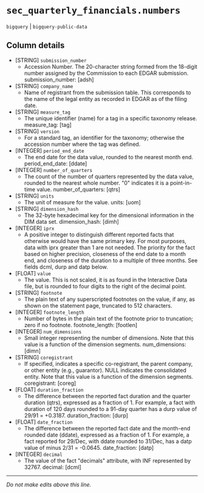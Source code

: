 # `sec_quarterly_financials.numbers`
`bigquery` | `bigquery-public-data`

## Column details
* [STRING]    `submission_number`
  - Accession Number. The 20-character string formed from the 18-digit number assigned by the Commission to each EDGAR submission. submission_number: [adsh]
* [STRING]    `company_name`
  - Name of registrant from the submission table. This corresponds to the name of the legal entity as recorded in EDGAR as of the filing date.
* [STRING]    `measure_tag`
  - The unique identifier (name) for a tag in a specific taxonomy release. measure_tag: [tag]
* [STRING]    `version`
  - For a standard tag, an identifier for the taxonomy; otherwise the accession number where the tag was defined.
* [INTEGER]   `period_end_date`
  - The end date for the data value, rounded to the nearest month end. period_end_date: [ddate]
* [INTEGER]   `number_of_quarters`
  - The count of the number of quarters represented by the data value, rounded to the nearest whole number. \"0\" indicates it is a point-in-time value. number_of_quarters: [qtrs]
* [STRING]    `units`
  - The unit of measure for the value. units: [uom]
* [STRING]    `dimension_hash`
  - The 32-byte hexadecimal key for the dimensional information in the DIM data set. dimension_hash: [dimh]
* [INTEGER]   `iprx`
  - A positive integer to distinguish different reported facts that otherwise would have the same primary key. For most purposes, data with iprx greater than 1 are not needed. The priority for the fact based on higher precision, closeness of the end date to a month end, and closeness of the duration to a multiple of three months. See fields dcml, durp and datp below.
* [FLOAT]     `value`
  - The value. This is not scaled, it is as found in the Interactive Data file, but is rounded to four digits to the right of the decimal point.
* [STRING]    `footnote`
  - The plain text of any superscripted footnotes on the value, if any, as shown on the statement page, truncated to 512 characters.
* [INTEGER]   `footnote_length`
  - Number of bytes in the plain text of the footnote prior to truncation; zero if no footnote. footnote_length: [footlen]
* [INTEGER]   `num_dimensions`
  - Small integer representing the number of dimensions. Note that this value is a function of the dimension segments. num_dimensions: [dimn]
* [STRING]    `coregistrant`
  - If specified, indicates a specific co-registrant, the parent company, or other entity (e.g., guarantor). NULL indicates the consolidated entity. Note that this value is a function of the dimension segments. coregistrant: [coreg]
* [FLOAT]     `duration_fraction`
  - The difference between the reported fact duration and the quarter duration (qtrs), expressed as a fraction of 1. For example, a fact with duration of 120 days rounded to a 91-day quarter has a durp value of 29/91 = +0.3187. duration_fraction: [durp]
* [FLOAT]     `date_fraction`
  - The difference between the reported fact date and the month-end rounded date (ddate), expressed as a fraction of 1. For example, a fact reported for 29/Dec, with ddate rounded to 31/Dec, has a datp value of minus 2/31 = -0.0645. date_fraction: [datp]
* [INTEGER]   `decimal`
  - The value of the fact \"decimals\" attribute, with INF represented by 32767. decimal: [dcml]

-------------------------------------------------------------------------------
*Do not make edits above this line.*

